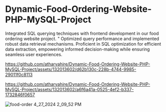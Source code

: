 # Dynamic-Food-Ordering-Website-PHP-MySQL-Project
Integrated SQL querying techniques with frontend development in our food ordering website project. " Optimized query performance and implemented robust data retrieval mechanisms. Proficient in SQL optimization for efficient data extraction, empowering informed decision-making while ensuring seamless user experiences.

https://github.com/atharvahire/Dynamic-Food-Ordering-Website-PHP-MySQL-Project/assets/132013602/d62b130c-228b-4744-9985-29011f0c8113



https://github.com/atharvahire/Dynamic-Food-Ordering-Website-PHP-MySQL-Project/assets/132013602/a6f6a41a-0525-4ef2-b337-1732846f0657

![food-order 4_27_2024 2_09_52 PM](https://github.com/atharvahire/Dynamic-Food-Ordering-Website-PHP-MySQL-Project/assets/132013602/f16f93e4-3abc-45e0-b78d-fb299133af31)
